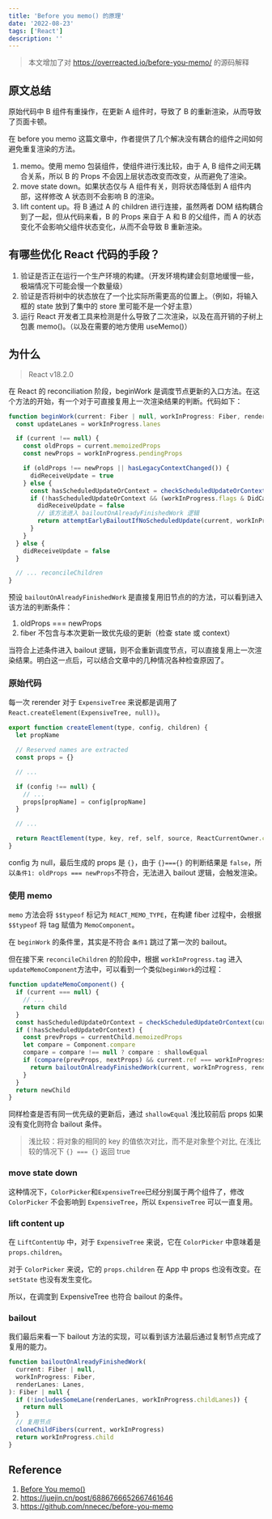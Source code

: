 ```yaml
---
title: 'Before you memo() 的原理'
date: '2022-08-23'
tags: ['React']
description: ''
---
```


> 本文增加了对 https://overreacted.io/before-you-memo/ 的源码解释

## 原文总结

原始代码中 B 组件有重操作，在更新 A 组件时，导致了 B 的重新渲染，从而导致了页面卡顿。

在 before you memo 这篇文章中，作者提供了几个解决没有耦合的组件之间如何避免重复渲染的方法。

1. memo。使用 memo 包装组件，使组件进行浅比较，由于 A, B 组件之间无耦合关系，所以 B 的 Props 不会因上层状态改变而改变，从而避免了渲染。
2. move state down。如果状态仅与 A 组件有关，则将状态降低到 A 组件内部，这样修改 A 状态则不会影响 B 的渲染。
3. lift content up。将 B 通过 A 的 children 进行连接，虽然两者 DOM 结构耦合到了一起，但从代码来看，B 的 Props 来自于 A 和 B 的父组件，而 A 的状态变化不会影响父组件状态变化，从而不会导致 B 重新渲染。

## 有哪些优化 React 代码的手段？

1. 验证是否正在运行一个生产环境的构建。（开发环境构建会刻意地缓慢一些，极端情况下可能会慢一个数量级）
2. 验证是否将树中的状态放在了一个比实际所需更高的位置上。（例如，将输入框的 state 放到了集中的 store 里可能不是一个好主意）
3. 运行 React 开发者工具来检测是什么导致了二次渲染，以及在高开销的子树上包裹 memo()。（以及在需要的地方使用 useMemo()）

## 为什么

> React v18.2.0

在 React 的 reconciliation 阶段，beginWork 是调度节点更新的入口方法。在这个方法的开始，有一个对于可直接复用上一次渲染结果的判断。代码如下：

```js
function beginWork(current: Fiber | null, workInProgress: Fiber, renderLanes: Lanes): Fiber | null {
  const updateLanes = workInProgress.lanes

  if (current !== null) {
    const oldProps = current.memoizedProps
    const newProps = workInProgress.pendingProps

    if (oldProps !== newProps || hasLegacyContextChanged()) {
      didReceiveUpdate = true
    } else {
      const hasScheduledUpdateOrContext = checkScheduledUpdateOrContext(current, renderLanes)
      if (!hasScheduledUpdateOrContext && (workInProgress.flags & DidCapture) === NoFlags) {
        didReceiveUpdate = false
        // 该方法进入 bailoutOnAlreadyFinishedWork 逻辑
        return attemptEarlyBailoutIfNoScheduledUpdate(current, workInProgress, renderLanes)
      }
    }
  } else {
    didReceiveUpdate = false
  }

  // ... reconcileChildren
}
```

预设 `bailoutOnAlreadyFinishedWork` 是直接复用旧节点的的方法，可以看到进入该方法的判断条件：

1. oldProps === newProps
2. fiber 不包含与本次更新一致优先级的更新（检查 state 或 context）

当符合上述条件进入 bailout 逻辑，则不会重新调度节点，可以直接复用上一次渲染结果。明白这一点后，可以结合文章中的几种情况各种检查原因了。

### 原始代码

每一次 rerender 对于 `ExpensiveTree` 来说都是调用了 `React.createElement(ExpensiveTree, null))`。

```js
export function createElement(type, config, children) {
  let propName

  // Reserved names are extracted
  const props = {}

  // ...

  if (config !== null) {
    // ...
    props[propName] = config[propName]
  }

  // ...

  return ReactElement(type, key, ref, self, source, ReactCurrentOwner.current, props)
}
```

config 为 null，最后生成的 props 是 `{}`，由于 `{}==={}` 的判断结果是 `false`，所以`条件1: oldProps === newProps`不符合，无法进入 bailout 逻辑，会触发渲染。

### 使用 memo

`memo` 方法会将 `$$typeof` 标记为 `REACT_MEMO_TYPE`，在构建 fiber 过程中，会根据 `$$typeof` 将 tag 赋值为 `MemoComponent`。

在 `beginWork` 的条件里，其实是不符合 `条件1` 跳过了第一次的 bailout。

但在接下来 `reconcileChildren` 的阶段中，根据 `workInProgress.tag` 进入`updateMemoComponent`方法中，可以看到一个类似`beginWork`的过程：

```js
function updateMemoComponent() {
  if (current === null) {
    // ...
    return child
  }
  const hasScheduledUpdateOrContext = checkScheduledUpdateOrContext(current, renderLanes)
  if (!hasScheduledUpdateOrContext) {
    const prevProps = currentChild.memoizedProps
    let compare = Component.compare
    compare = compare !== null ? compare : shallowEqual
    if (compare(prevProps, nextProps) && current.ref === workInProgress.ref) {
      return bailoutOnAlreadyFinishedWork(current, workInProgress, renderLanes)
    }
  }
  return newChild
}
```

同样检查是否有同一优先级的更新后，通过 `shallowEqual` 浅比较前后 props 如果没有变化则符合 bailout 条件。

> 浅比较：将对象的相同的 key 的值依次对比，而不是对象整个对比, 在浅比较的情况下 `{} === {}` 返回 true

### move state down

这种情况下，`ColorPicker`和`ExpensiveTree`已经分别属于两个组件了，修改 `ColorPicker` 不会影响到 `ExpensiveTree`，所以 `ExpensiveTree` 可以一直复用。

### lift content up

在 `LiftContentUp` 中，对于 `ExpensiveTree` 来说，它在 `ColorPicker` 中意味着是 `props.children`。

对于 `ColorPicker` 来说，它的 `props.children` 在 App 中 props 也没有改变。在 `setState` 也没有发生变化。

所以，在调度到 ExpensiveTree 也符合 bailout 的条件。

### bailout

我们最后来看一下 bailout 方法的实现，可以看到该方法最后通过复制节点完成了复用的能力。

```js
function bailoutOnAlreadyFinishedWork(
  current: Fiber | null,
  workInProgress: Fiber,
  renderLanes: Lanes,
): Fiber | null {
  if (!includesSomeLane(renderLanes, workInProgress.childLanes)) {
    return null
  }
  // 复用节点
  cloneChildFibers(current, workInProgress)
  return workInProgress.child
}
```

## Reference

1. [Before You memo()](https://overreacted.io/zh-hans/before-you-memo/)
2. https://juejin.cn/post/6886766652667461646
3. https://github.com/nnecec/before-you-memo
